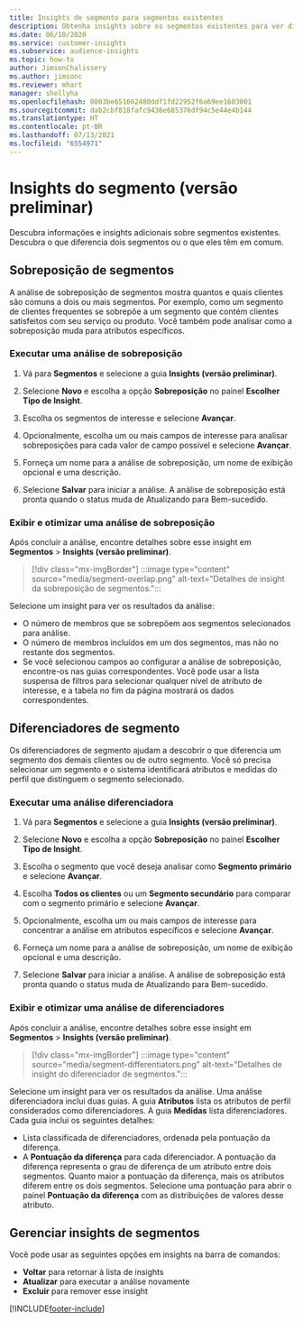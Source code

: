 ```yaml
---
title: Insights de segmento para segmentos existentes
description: Obtenha insights sobre os segmentos existentes para ver diferenças e semelhanças.
ms.date: 06/10/2020
ms.service: customer-insights
ms.subservice: audience-insights
ms.topic: how-to
author: JimsonChalissery
ms.author: jimsonc
ms.reviewer: mhart
manager: shellyha
ms.openlocfilehash: 0803be651662480ddf1fd22952f6a69ee1603001
ms.sourcegitcommit: dab2cbf818fafc9436e685376df94c5e44e4b144
ms.translationtype: HT
ms.contentlocale: pt-BR
ms.lasthandoff: 07/13/2021
ms.locfileid: "6554971"
---
```

# <a name="segment-insights-preview"></a>Insights do segmento (versão preliminar)

Descubra informações e insights adicionais sobre segmentos existentes. Descubra o que diferencia dois segmentos ou o que eles têm em comum.

## <a name="segment-overlap"></a>Sobreposição de segmentos

A análise de sobreposição de segmentos mostra quantos e quais clientes são comuns a dois ou mais segmentos. Por exemplo, como um segmento de clientes frequentes se sobrepõe a um segmento que contém clientes satisfeitos com seu serviço ou produto.
Você também pode analisar como a sobreposição muda para atributos específicos.

### <a name="run-an-overlap-analysis"></a>Executar uma análise de sobreposição

1. Vá para **Segmentos** e selecione a guia **Insights (versão preliminar)**.

1. Selecione **Novo** e escolha a opção **Sobreposição** no painel **Escolher Tipo de Insight**.

1. Escolha os segmentos de interesse e selecione **Avançar**.

1. Opcionalmente, escolha um ou mais campos de interesse para analisar sobreposições para cada valor de campo possível e selecione **Avançar**.

1. Forneça um nome para a análise de sobreposição, um nome de exibição opcional e uma descrição.

1. Selecione **Salvar** para iniciar a análise. A análise de sobreposição está pronta quando o status muda de Atualizando para Bem-sucedido.

### <a name="view-and-optimize-an-overlap-analysis"></a>Exibir e otimizar uma análise de sobreposição

Após concluir a análise, encontre detalhes sobre esse insight em **Segmentos** > **Insights (versão preliminar)**.

> [!div class="mx-imgBorder"]
> :::image type="content" source="media/segment-overlap.png" alt-text="Detalhes de insight da sobreposição de segmentos.":::

Selecione um insight para ver os resultados da análise:

- O número de membros que se sobrepõem aos segmentos selecionados para análise.
- O número de membros incluídos em um dos segmentos, mas não no restante dos segmentos.
- Se você selecionou campos ao configurar a análise de sobreposição, encontre-os nas guias correspondentes. Você pode usar a lista suspensa de filtros para selecionar qualquer nível de atributo de interesse, e a tabela no fim da página mostrará os dados correspondentes.

## <a name="segment-differentiators"></a>Diferenciadores de segmento

Os diferenciadores de segmento ajudam a descobrir o que diferencia um segmento dos demais clientes ou de outro segmento. Você só precisa selecionar um segmento e o sistema identificará atributos e medidas do perfil que distinguem o segmento selecionado.

### <a name="run-a-differentiator-analysis"></a>Executar uma análise diferenciadora

1. Vá para **Segmentos** e selecione a guia **Insights (versão preliminar)**.

1. Selecione **Novo** e escolha a opção **Sobreposição** no painel **Escolher Tipo de Insight**.

1. Escolha o segmento que você deseja analisar como **Segmento primário** e selecione **Avançar**.

1. Escolha **Todos os clientes** ou um **Segmento secundário** para comparar com o segmento primário e selecione **Avançar**.

1. Opcionalmente, escolha um ou mais campos de interesse para concentrar a análise em atributos específicos e selecione **Avançar**.

1. Forneça um nome para a análise de sobreposição, um nome de exibição opcional e uma descrição.

1. Selecione **Salvar** para iniciar a análise. A análise de sobreposição está pronta quando o status muda de Atualizando para Bem-sucedido.

### <a name="view-and-optimize-a-differentiators-analysis"></a>Exibir e otimizar uma análise de diferenciadores

Após concluir a análise, encontre detalhes sobre esse insight em **Segmentos** > **Insights (versão preliminar)**.

> [!div class="mx-imgBorder"]
> :::image type="content" source="media/segment-differentiators.png" alt-text="Detalhes de insight do diferenciador de segmentos.":::

Selecione um insight para ver os resultados da análise. Uma análise diferenciadora inclui duas guias. A guia **Atributos** lista os atributos de perfil considerados como diferenciadores. A guia **Medidas** lista diferenciadores. Cada guia inclui os seguintes detalhes:

- Lista classificada de diferenciadores, ordenada pela pontuação da diferença.
- A **Pontuação da diferença** para cada diferenciador. A pontuação da diferença representa o grau de diferença de um atributo entre dois segmentos. Quanto maior a pontuação da diferença, mais os atributos diferem entre os dois segmentos. Selecione uma pontuação para abrir o painel **Pontuação da diferença** com as distribuições de valores desse atributo.

## <a name="manage-segment-insights"></a>Gerenciar insights de segmentos

Você pode usar as seguintes opções em insights na barra de comandos:

- **Voltar** para retornar à lista de insights
- **Atualizar** para executar a análise novamente
- **Excluir** para remover esse insight


[!INCLUDE[footer-include](../includes/footer-banner.md)]